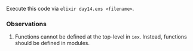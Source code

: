 Execute this code via `elixir day14.exs <filename>`.

### Observations

1. Functions cannot be defined at the top-level in `iex`.  Instead, functions should
   be defined in modules.
